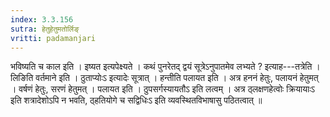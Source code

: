 ```yaml
---
index: 3.3.156
sutra: हेतुहेतुमतोर्लिङ्
vritti: padamanjari
---
```


 भविष्यति च काल इति । इष्यत इत्यपेक्ष्यते । कथं पुनरेतद् द्वयं सूत्रेऽनुपातमेव लभ्यते ? इत्याह---तत्रेति । लिङिति वर्तमाने इति । ठुताप्योःऽ इत्यादेः सूत्रात् । हन्तीति पलायत इति । अत्र हननं हेतुः, पलायनं हेतुमत् । वर्षणं हेतुः, सरणं हेतुमत् । पलायत इति । ठुपसर्गस्यायतौऽ इति लत्वम् । अत्र ठ्लक्षणहेत्वोः क्रियायाःऽ इति शत्रादेशोऽपि न भवति, ठ्हतियोगे च सद्विधिःऽ इति व्यवस्थितविभाषासु पठितत्वात् ॥